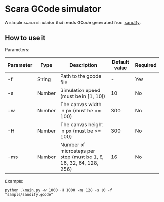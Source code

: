 # Scara GCode simulator

A simple scara simulator that reads GCode generated from [sandify](https://sandify.org/).

## How to use it

Parameters:

| Parameter | Type   | Description                                                        | Default value | Required |
|-----------|--------|--------------------------------------------------------------------|---------------|----------|
| -f        | String | Path to the gcode file                                             | -             | Yes      |
| -s        | Number | Simulation speed (must be in [1, 10])                              | 10            | No       |
| -w        | Number | The canvas width in px (must be >= 100)                            | 300           | No       |
| -H        | Number | The canvas height in px (must be >= 100)                           | 300           | No       |
| -ms       | Number | Number of microsteps per step (must be 1, 8, 16, 32, 64, 128, 256) | 16            | No       |

Example:

```
python .\main.py -w 1000 -H 1000 -ms 128 -s 10 -f "sample/sandify.gcode" 
```